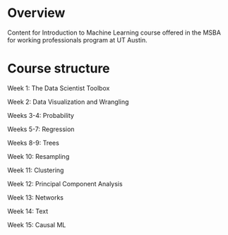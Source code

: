 # Overview
Content for Introduction to Machine Learning course offered in the MSBA for working professionals program at UT Austin.

# Course structure

Week 1: The Data Scientist Toolbox

Week 2: Data Visualization and Wrangling

Weeks 3-4: Probability

Weeks 5-7: Regression

Weeks  8-9: Trees

Week 10: Resampling

Week 11: Clustering

Week 12: Principal Component Analysis

Week 13: Networks

Week 14: Text

Week 15: Causal ML
